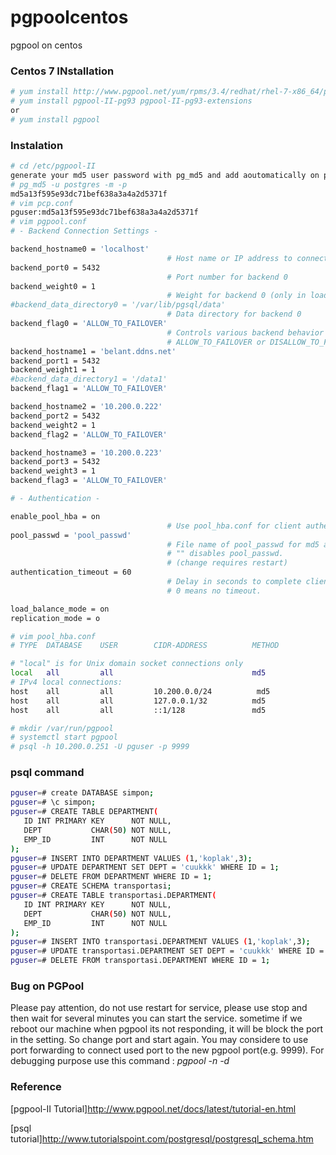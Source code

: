 # pgpoolcentos
pgpool on centos

### Centos 7 INstallation

```sh
# yum install http://www.pgpool.net/yum/rpms/3.4/redhat/rhel-7-x86_64/pgpool-II-release-3.4-1.noarch.rpm
# yum install pgpool-II-pg93 pgpool-II-pg93-extensions
or
# yum install pgpool 

```


### Instalation

```sh
# cd /etc/pgpool-II
generate your md5 user password with pg_md5 and add aoutomatically on pool_passwd
# pg_md5 -u postgres -m -p
md5a13f595e93dc71bef638a3a4a2d5371f
# vim pcp.conf
pguser:md5a13f595e93dc71bef638a3a4a2d5371f
# vim pgpool.conf
# - Backend Connection Settings -

backend_hostname0 = 'localhost'
                                   # Host name or IP address to connect to for backend 0
backend_port0 = 5432
                                   # Port number for backend 0
backend_weight0 = 1
                                   # Weight for backend 0 (only in load balancing mode)
#backend_data_directory0 = '/var/lib/pgsql/data'
                                   # Data directory for backend 0
backend_flag0 = 'ALLOW_TO_FAILOVER'
                                   # Controls various backend behavior
                                   # ALLOW_TO_FAILOVER or DISALLOW_TO_FAILOVER
backend_hostname1 = 'belant.ddns.net'
backend_port1 = 5432
backend_weight1 = 1
#backend_data_directory1 = '/data1'
backend_flag1 = 'ALLOW_TO_FAILOVER'

backend_hostname2 = '10.200.0.222'
backend_port2 = 5432
backend_weight2 = 1
backend_flag2 = 'ALLOW_TO_FAILOVER'

backend_hostname3 = '10.200.0.223'
backend_port3 = 5432
backend_weight3 = 1
backend_flag3 = 'ALLOW_TO_FAILOVER'

# - Authentication -

enable_pool_hba = on
                                   # Use pool_hba.conf for client authentication
pool_passwd = 'pool_passwd'
                                   # File name of pool_passwd for md5 authentication.
                                   # "" disables pool_passwd.
                                   # (change requires restart)
authentication_timeout = 60
                                   # Delay in seconds to complete client authentication
                                   # 0 means no timeout.

load_balance_mode = on
replication_mode = o

# vim pool_hba.conf
# TYPE  DATABASE    USER        CIDR-ADDRESS          METHOD

# "local" is for Unix domain socket connections only
local   all         all                               md5
# IPv4 local connections:
host    all         all         10.200.0.0/24          md5
host    all         all         127.0.0.1/32          md5
host    all         all         ::1/128               md5

# mkdir /var/run/pgpool
# systemctl start pgpool
# psql -h 10.200.0.251 -U pguser -p 9999
```

### psql command
```sh
pguser=# create DATABASE simpon;
pguser=# \c simpon;
pguser=# CREATE TABLE DEPARTMENT(
   ID INT PRIMARY KEY      NOT NULL,
   DEPT           CHAR(50) NOT NULL,
   EMP_ID         INT      NOT NULL
);
pguser=# INSERT INTO DEPARTMENT VALUES (1,'koplak',3);
pguser=# UPDATE DEPARTMENT SET DEPT = 'cuukkk' WHERE ID = 1;
pguser=# DELETE FROM DEPARTMENT WHERE ID = 1;
pguser=# CREATE SCHEMA transportasi;
pguser=# CREATE TABLE transportasi.DEPARTMENT(
   ID INT PRIMARY KEY      NOT NULL,
   DEPT           CHAR(50) NOT NULL,
   EMP_ID         INT      NOT NULL
);
pguser=# INSERT INTO transportasi.DEPARTMENT VALUES (1,'koplak',3);
pguser=# UPDATE transportasi.DEPARTMENT SET DEPT = 'cuukkk' WHERE ID = 1;
pguser=# DELETE FROM transportasi.DEPARTMENT WHERE ID = 1;
```

### Bug on PGPool
Please pay attention, do not use restart for service, please use stop and then wait for several minutes you can start the service. 
sometime if we reboot our machine when pgpool its not responding, it will be block the port in the setting. So change port and start again. You may considere to use port forwarding to connect used port to the new pgpool port(e.g. 9999).
For debugging purpose use this command : 
_pgpool -n -d_



### Reference

[pgpool-II Tutorial]http://www.pgpool.net/docs/latest/tutorial-en.html

[psql tutorial]http://www.tutorialspoint.com/postgresql/postgresql_schema.htm